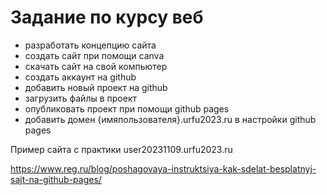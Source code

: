 # Задание по курсу веб

* разработать концепцию сайта
* создать сайт при помощи canva
* скачать сайт на свой компьютер
* создать аккаунт на github
* добавить новый проект на github
* загрузить файлы в проект
* опубликовать проект при помощи github pages
* добавить домен {имяпользователя}.urfu2023.ru в настройки github pages

Пример сайта с практики user20231109.urfu2023.ru

https://www.reg.ru/blog/poshagovaya-instruktsiya-kak-sdelat-besplatnyj-sajt-na-github-pages/
